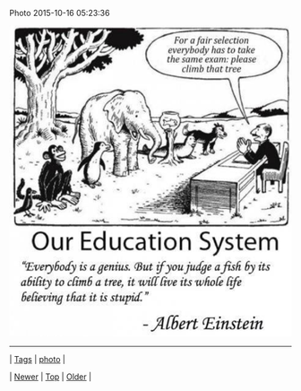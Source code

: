 <!--
title: Photo 2015-10-16 05
date: 2020-06-28T15:27:00.094Z
tags: photo
-->


Photo 2015-10-16 05:23:36

![](131267913702-0.jpg)

<!--BOTTOM-POST-NAVIGATION-->
---

| [Tags](tags.md) | [photo](tag-photo.md) |

| [Newer](131243973439.md) | [Top](index.md) | [Older](131271080987.md) |